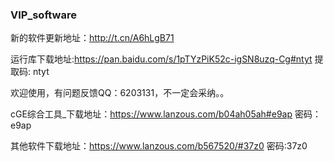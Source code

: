 ### VIP_software

新的软件更新地址：http://t.cn/A6hLgB71

运行库下载地址:https://pan.baidu.com/s/1pTYzPiK52c-igSN8uzq-Cg#ntyt
提取码: ntyt

欢迎使用，有问题反馈QQ：6203131，不一定会采纳。。

cGE综合工具_下载地址：https://www.lanzous.com/b04ah05ah#e9ap
密码：e9ap

其他软件下载地址：https://www.lanzous.com/b567520/#37z0
密码:37z0

